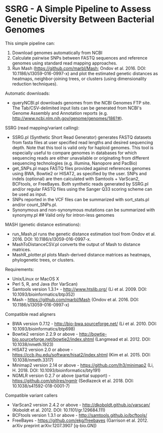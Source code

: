 # SSRG - A Simple Pipeline to Assess Genetic Diversity Between Bacterial Genomes

This simple pipeline can:
1)	Download genomes automatically from NCBI
2)	Calculate pairwise SNPs between FASTQ sequences and reference genomes using standard read mapping approaches.
3)	Run Mash (https://github.com/marbl/Mash; Ondov et al. 2016. DOI: 10.1186/s13059-016-0997-x) and plot the estimated genetic distances as heatmaps, neighbor-joining trees, or clusters (using dimensionality reduction techniques).

Automatic downloads:
- queryNCBI.pl downloads genomes from the NCBI Genomes FTP site. The Tab/CSV-delimited input lists can be generated from NCBI's Genome Assembly and Annotation reports (e.g. http://www.ncbi.nlm.nih.gov/genome/genomes/186?#).

SSRG (read mapping/variant calling):
-	SSRG.pl (Synthetic Short Read Generator) generates FASTQ datasets from fasta files at user specified read lengths and desired sequencing depth. Note that this tool is valid only for haploid genomes. This tool is especially useful to compare genomes in databases for which sequencing reads are either unavailable or originating from different sequencing technologies (e.g. illumina, Nanopore and PacBio)
-	get_SNPs.pl maps FASTQ files provided against references genomes using BWA, Bowtie2 or HISAT2, as specified by the user. SNPs and indels (optional) are then calculated with Samtools + VarScan2, BCFtools, or FreeBayes. Both synthetic reads generated by SSRG.pl and/or regular FASTQ files using the Sanger Q33 scoring scheme can be used as input.
-	SNPs reported in the VCF files can be summarized with sort_stats.pl and/or count_SNPs.pl.
-	Synonymous and non-synonymous mutations can be summarized with synonymy.pl ## Valid only for intron-less genomes 

MASH (genetic distance estimations):
-	run_Mash.pl runs the genetic distance estimation tool from Ondov et al. 2016. DOI: 10.1186/s13059-016-0997-x.
-	MashToDistanceCSV.pl converts the output of Mash to distance matrices.
-	MashR_plotter.pl plots Mash-derived distance matrices as heatmaps, phylogenetic trees, or clusters.

Requirements:
- Unix/Linux or MacOS X
- Perl 5, R, and Java (for VarScan)
- Samtools version 1.3.1+ - http://www.htslib.org/ (Li et al. 2009. DOI: 10.1093/bioinformatics/btp352)
- Mash - https://github.com/marbl/Mash (Ondov et al. 2016. DOI: 10.1186/s13059-016-0997-x)

Compatible read aligners
- BWA version 0.7.12 - http://bio-bwa.sourceforge.net/ (Li et al. 2010. DOI: 10.1093/bioinformatics/btp698)
- Bowtie2 version 2.2.9 or above - http://bowtie-bio.sourceforge.net/bowtie2/index.shtml (Langmead et al. 2012. DOI: 10.1038/nmeth.1923)
- HISAT2 version 2.0 or above - https://ccb.jhu.edu/software/hisat2/index.shtml (Kim et al. 2015. DOI: 10.1038/nmeth.3317)
- Minimap2 version 2.14 or above - https://github.com/lh3/minimap2 (Li, H. 2018. DOI: 10.1093/bioinformatics/bty191)
- NGMLR version 0.2.7 or above (partial support) - https://github.com/philres/ngmlr (Sedlazeck et al. 2018. DOI: 10.1038/s41592-018-0001-7)

Compatible variant callers
- VarScan2 version 2.4.2 or above - http://dkoboldt.github.io/varscan/ (Koboldt et al. 2012. DOI: 10.1101/gr.129684.111)
- BCFtools version 1.3.1 or above - http://samtools.github.io/bcftools/
- FreeBayes - https://github.com/ekg/freebayes (Garrison et al. 2012. arXiv preprint arXiv:1207.3907 [q-bio.GN])
